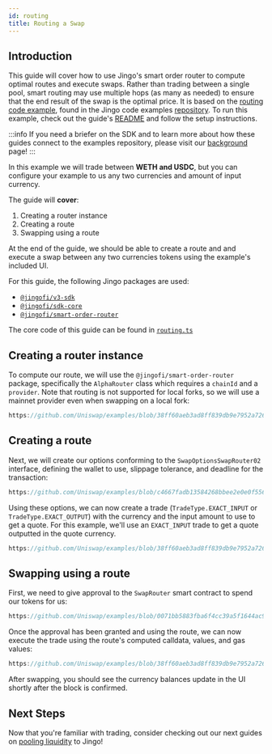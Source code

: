 ```yaml
---
id: routing
title: Routing a Swap
---
```


## Introduction

This guide will cover how to use Jingo's smart order router to compute optimal routes and execute swaps. Rather than trading between a single pool, smart routing may use multiple hops (as many as needed) to ensure that the end result of the swap is the optimal price. It is based on the [routing code example](https://github.com/uniswap/examples/tree/main/v3-sdk/routing), found in the Jingo code examples [repository](https://github.com/Uniswap/examples). To run this example, check out the guide's [README](https://github.com/uniswap/examples/blob/main/v3-sdk/routing/README.md) and follow the setup instructions.

:::info
If you need a briefer on the SDK and to learn more about how these guides connect to the examples repository, please visit our [background](./01-background.md) page!
:::

In this example we will trade between **WETH and USDC**, but you can configure your example to us any two currencies and amount of input currency.

The guide will **cover**:

1. Creating a router instance
2. Creating a route
3. Swapping using a route

At the end of the guide, we should be able to create a route and and execute a swap between any two currencies tokens using the example's included UI.

For this guide, the following Jingo packages are used:

- [`@jingofi/v3-sdk`](https://www.npmjs.com/package/@pollum-io/v3-sdk)
- [`@jingofi/sdk-core`](https://www.npmjs.com/package/@pollum-io/sdk-core)
- [`@jingofi/smart-order-router`](https://www.npmjs.com/package/@pollum-io/smart-order-router)

The core code of this guide can be found in [`routing.ts`](https://github.com/uniswap/examples/blob/main/v3-sdk/routing/src/libs/routing.ts)

## Creating a router instance

To compute our route, we will use the `@jingofi/smart-order-router` package, specifically the `AlphaRouter` class which requires a `chainId` and a `provider`. Note that routing is not supported for local forks, so we will use a mainnet provider even when swapping on a local fork:

```typescript reference title="Instantiating an AlphaRouter" referenceLinkText="View on Github" customStyling
https://github.com/Uniswap/examples/blob/38ff60aeb3ad8ff839db9e7952a726ca7d6b68fd/v3-sdk/routing/src/libs/routing.ts#L24-L27
```

## Creating a route

Next, we will create our options conforming to the `SwapOptionsSwapRouter02` interface, defining the wallet to use, slippage tolerance, and deadline for the transaction:

```typescript reference title="Routing Options" referenceLinkText="View on Github" customStyling
https://github.com/Uniswap/examples/blob/c4667fadb13584268bbee2e0e0f556558a474751/v3-sdk/routing/src/libs/routing.ts#L33-L38
```

Using these options, we can now create a trade (`TradeType.EXACT_INPUT` or `TradeType.EXACT_OUTPUT`) with the currency and the input amount to use to get a quote. For this example, we'll use an `EXACT_INPUT` trade to get a quote outputted in the quote currency.

```typescript reference title="Creating a route" referenceLinkText="View on Github" customStyling
https://github.com/Uniswap/examples/blob/38ff60aeb3ad8ff839db9e7952a726ca7d6b68fd/v3-sdk/routing/src/libs/routing.ts#L36-L47
```

## Swapping using a route


First, we need to give approval to the `SwapRouter` smart contract to spend our tokens for us:

```typescript reference title="Approving SwapRouter to spend our tokens" referenceLinkText="View on Github" customStyling
https://github.com/Uniswap/examples/blob/0071bb5883fba6f4cc39a5f1644ac941e4f24822/v3-sdk/routing/src/libs/routing.ts#L66
```

Once the approval has been granted and using the route, we can now execute the trade using the route's computed calldata, values, and gas values:


```typescript reference title="Using a route" referenceLinkText="View on Github" customStyling
https://github.com/Uniswap/examples/blob/38ff60aeb3ad8ff839db9e7952a726ca7d6b68fd/v3-sdk/routing/src/libs/routing.ts#L61-L68
```

After swapping, you should see the currency balances update in the UI shortly after the block is confirmed.

## Next Steps

Now that you're familiar with trading, consider checking out our next guides on [pooling liquidity](./liquidity/01-minting-position.md) to Jingo!
